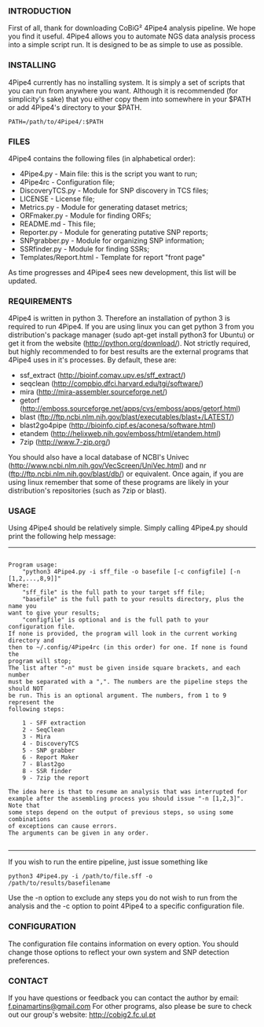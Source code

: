 ### INTRODUCTION

First of all, thank for downloading CoBiG² 4Pipe4 analysis pipeline. We hope you
find it useful. 4Pipe4 allows you to automate NGS data analysis process into a
simple script run. It is designed to be as simple to use as possible. 

### INSTALLING

4Pipe4 currently has no installing system. It is simply a set of scripts that
you can run from anywhere you want. Although it is recommended
(for simplicity's sake) that you either copy them into somewhere in your $PATH
or add 4Pipe4's directory to your $PATH.

```
PATH=/path/to/4Pipe4/:$PATH
```

### FILES

4Pipe4 contains the following files (in alphabetical order):

* 4Pipe4.py - Main file: this is the script you want to run;
* 4Pipe4rc - Configuration file;
* DiscoveryTCS.py - Module for SNP discovery in TCS files;
* LICENSE - License file;
* Metrics.py - Module for generating dataset metrics;
* ORFmaker.py - Module for finding ORFs;
* README.md - This file;
* Reporter.py - Module for generating putative SNP reports;
* SNPgrabber.py - Module for organizing SNP information;
* SSRfinder.py - Module for finding SSRs;
* Templates/Report.html - Template for report "front page"

As time progresses and 4Pipe4 sees new development, this list will be updated.

### REQUIREMENTS

4Pipe4 is written in python 3. Therefore an installation of python 3 is required
to run 4Pipe4. If you are using linux you can get python 3 from you
distribution's package manager (sudo apt-get install python3 for Ubuntu) or get
it from the website (http://python.org/download/).
Not strictly required, but highly recommended to for best results are the
external programs that 4Pipe4 uses in it's processes. By default, these are:

* ssf_extract (http://bioinf.comav.upv.es/sff_extract/)
* seqclean (http://compbio.dfci.harvard.edu/tgi/software/)
* mira (http://mira-assembler.sourceforge.net/)
* getorf (http://emboss.sourceforge.net/apps/cvs/emboss/apps/getorf.html)
* blast (ftp://ftp.ncbi.nlm.nih.gov/blast/executables/blast+/LATEST/)
* blast2go4pipe (http://bioinfo.cipf.es/aconesa/software.html)
* etandem (http://helixweb.nih.gov/emboss/html/etandem.html)
* 7zip (http://www.7-zip.org/)

You should also have a local database of NCBI's
Univec (http://www.ncbi.nlm.nih.gov/VecScreen/UniVec.html)
and nr (ftp://ftp.ncbi.nlm.nih.gov/blast/db/) or equivalent.
Once again, if you are using linux remember that some of these programs are
likely in your distribution's repositories (such as 7zip or blast).

### USAGE

Using 4Pipe4 should be relatively simple. Simply calling 4Pipe4.py should print
the following help message:

--------------------------------------------

```

Program usage:
    "python3 4Pipe4.py -i sff_file -o basefile [-c configfile] [-n [1,2,...,8,9]]"
Where:
    "sff_file" is the full path to your target sff file;
    "basefile" is the full path to your results directory, plus the name you 
want to give your results;
    "configfile" is optional and is the full path to your configuration file.
If none is provided, the program will look in the current working directory and 
then to ~/.config/4Pipe4rc (in this order) for one. If none is found the 
program will stop;
The list after "-n" must be given inside square brackets, and each number 
must be separated with a ",". The numbers are the pipeline steps the should NOT 
be run. This is an optional argument. The numbers, from 1 to 9 represent the 
following steps:
    
    1 - SFF extraction
    2 - SeqClean
    3 - Mira
    4 - DiscoveryTCS
    5 - SNP grabber
    6 - Report Maker
    7 - Blast2go
    8 - SSR finder
    9 - 7zip the report
        
The idea here is that to resume an analysis that was interrupted for 
example after the assembling process you should issue "-n [1,2,3]". Note that 
some steps depend on the output of previous steps, so using some combinations 
of exceptions can cause errors.
The arguments can be given in any order.
        
```

--------------------------------------------

If you wish to run the entire pipeline, just issue something like

```
python3 4Pipe4.py -i /path/to/file.sff -o /path/to/results/basefilename
```

Use the -n option to exclude any steps you do not wish to run from the analysis
and the -c option to point 4Pipe4 to a specific configuration file.

### CONFIGURATION

The configuration file contains information on every option. You should change
those options to reflect your own system and SNP detection preferences.

### CONTACT

If you have questions or feedback you can contact the author by email:
f.pinamartins@gmail.com
For other programs, also please be sure to check out our group's website:
http://cobig2.fc.ul.pt
